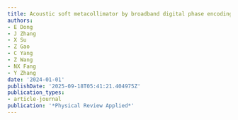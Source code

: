 ```yaml
---
title: Acoustic soft metacollimator by broadband digital phase encoding
authors:
- E Dong
- J Zhang
- X Su
- Z Gao
- C Yang
- Z Wang
- NX Fang
- Y Zhang
date: '2024-01-01'
publishDate: '2025-09-18T05:41:21.404975Z'
publication_types:
- article-journal
publication: '*Physical Review Applied*'
---
```


